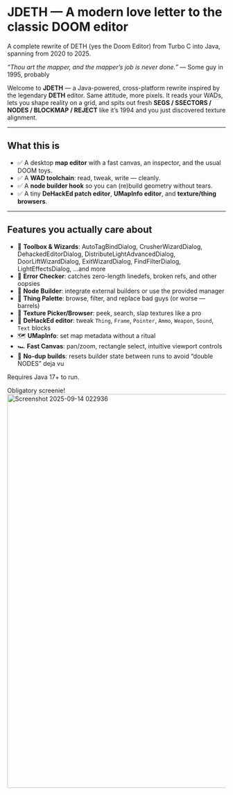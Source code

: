 # JDETH — A modern love letter to the classic DOOM editor

A complete rewrite of DETH (yes the Doom Editor) from Turbo C into Java, spanning from 2020 to 2025.

*“Thou art the mapper, and the mapper’s job is never done.”* — Some guy in 1995, probably

Welcome to **JDETH** — a Java-powered, cross-platform rewrite inspired by the legendary **DETH** editor. Same attitude, more pixels. It reads your WADs, lets you shape reality on a grid, and spits out fresh **SEGS / SSECTORS / NODES / BLOCKMAP / REJECT** like it’s 1994 and you just discovered texture alignment.

---

## What this is

- ✅ A desktop **map editor** with a fast canvas, an inspector, and the usual DOOM toys.
- ✅ A **WAD toolchain**: read, tweak, write — cleanly.
- ✅ A **node builder hook** so you can (re)build geometry without tears.
- ✅ A tiny **DeHackEd patch editor**, **UMapInfo editor**, and **texture/thing browsers**.

---

## Features you actually care about

- 🧰 **Toolbox & Wizards**: AutoTagBindDialog, CrusherWizardDialog, DehackedEditorDialog, DistributeLightAdvancedDialog, DoorLiftWizardDialog, ExitWizardDialog, FindFilterDialog, LightEffectsDialog, …and more
- 🧠 **Error Checker**: catches zero-length linedefs, broken refs, and other oopsies
- 🧩 **Node Builder**: integrate external builders or use the provided manager
- 🎯 **Thing Palette**: browse, filter, and replace bad guys (or worse — barrels)
- 🧱 **Texture Picker/Browser**: peek, search, slap textures like a pro
- 🧾 **DeHackEd editor**: tweak `Thing`, `Frame`, `Pointer`, `Ammo`, `Weapon`, `Sound`, `Text` blocks
- 🗺️ **UMapInfo**: set map metadata without a ritual
- 🏎️ **Fast Canvas**: pan/zoom, rectangle select, intuitive viewport controls
- 🧹 **No-dup builds**: resets builder state between runs to avoid “double NODES” deja vu

Requires Java 17+ to run.

Obligatory screenie!
<img width="1841" height="906" alt="Screenshot 2025-09-14 022936" src="https://github.com/user-attachments/assets/3fc76e85-ab15-47c8-9d8c-6b21f9e078cb" />
